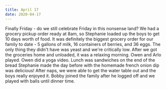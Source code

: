 ```yaml
---
title: April 17
date: 2020-04-17
---
```

Finally Friday - do we still celebrate Friday in this nonsense land? We had a grocery pickup order ready at 8am, so Stephanie loaded up the boys to get 10 days worth of food. It was definitely the biggest grocery order for our family to date - 5 gallons of milk, 16 containers of berries, and 36 eggs. The only thing they didn't have was yeast and we're critically low. After we got the groceries home and unloaded, it was a relaxing morning. Owen and Arlo played. Owen did a yoga video. Lunch was sandwiches on the end of the bread Stephanie made the day before with the homemade french onion dip was delicious! After naps, we were able to get the water table out and the boys really enjoyed it. Bobby joined the family after he logged off and we played with balls until dinner time.